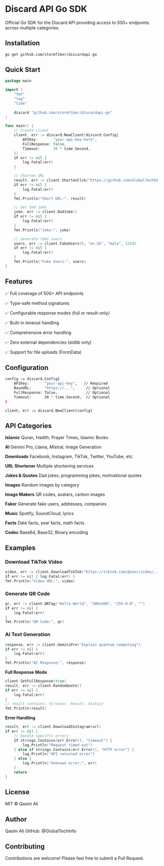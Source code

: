 # Discard API Go SDK

Official Go SDK for the Discard API providing access to 500+ endpoints across multiple categories.

## Installation

```bash
go get github.com/stormfiber/discardapi-go
```

## Quick Start
```go
package main

import (
    "fmt"
    "log"
    "time"
    
    discard "github.com/stormfiber/discardapi-go"
)

func main() {
    // Create client
    client, err := discard.NewClient(discard.Config{
        APIKey:       "your-api-key-here",
        FullResponse: false,
        Timeout:      30 * time.Second,
    })
    if err != nil {
        log.Fatal(err)
    }

    // Shorten URL
    result, err := client.ShortenClck("https://github.com/GlobalTechInfo")
    if err != nil {
        log.Fatal(err)
    }
    fmt.Println("Short URL:", result)

    // Get dad joke
    joke, err := client.DadJoke()
    if err != nil {
        log.Fatal(err)
    }
    fmt.Println("Joke:", joke)

    // Generate fake users
    users, err := client.FakeUsers(5, "en_US", "male", 1234)
    if err != nil {
        log.Fatal(err)
    }
    fmt.Println("Fake Users:", users)
}
```

## Features

✅ Full coverage of 500+ API endpoints

✅ Type-safe method signatures

✅ Configurable response modes (full or result-only)

✅ Built-in timeout handling

✅ Comprehensive error handling

✅ Zero external dependencies (stdlib only)

✅ Support for file uploads (FormData)

## Configuration
```bash
config := discard.Config{
    APIKey:       "your-api-key",   // Required
    BaseURL:      "https://...",     // Optional
    FullResponse: false,             // Optional
    Timeout:      30 * time.Second,  // Optional
}

client, err := discard.NewClient(config)
```

## API Categories

**Islamic**
Quran, Hadith, Prayer Times, Islamic Books

**AI**
Gemini Pro, Llama, Mistral, Image Generation

**Downloads**
Facebook, Instagram, TikTok, Twitter, YouTube, etc.

**URL Shortener**
Multiple shortening services

**Jokes & Quotes**
Dad jokes, programming jokes, motivational quotes

**Images**
Random images by category

**Image Makers**
QR codes, avatars, carbon images

**Faker**
Generate fake users, addresses, companies

**Music**
Spotify, SoundCloud, lyrics

**Facts**
Date facts, year facts, math facts

**Codec**
Base64, Base32, Binary encoding

## Examples

### Download TikTok Video
```go
video, err := client.DownloadTikTok("https://tiktok.com/@user/video/...")
if err != nil { log.Fatal(err) }
fmt.Println("Video URL:", video)
```
### Generate QR Code
```go
qr, err := client.QRTag("Hello World", "300x300", "255-0-0", "")
if err != nil {
    log.Fatal(err)
}
fmt.Println("QR Code:", qr)
```
### AI Text Generation
```go
response, err := client.GeminiPro("Explain quantum computing")
if err != nil {
    log.Fatal(err)
}
fmt.Println("AI Response:", response)
```
**Full Response Mode**
```go
client.SetFullResponse(true)
result, err := client.RandomQuote()
if err != nil {
    log.Fatal(err)
}
// result contains: {Creator, Result, Status}
fmt.Println(result)
```
**Error Handling**
```go
result, err := client.DownloadInstagram(url)
if err != nil {
    // Handle specific errors
    if strings.Contains(err.Error(), "timeout") {
        log.Println("Request timed out")
    } else if strings.Contains(err.Error(), "HTTP error") {
        log.Println("API returned error")
    } else {
        log.Println("Unknown error:", err)
    }
    return
}
```
## License
MIT © Qasim Ali
## Author
Qasim Ali
GitHub: @GlobalTechInfo
## Contributing
Contributions are welcome! Please feel free to submit a Pull Request.
